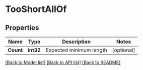 # TooShortAllOf

## Properties

Name | Type | Description | Notes
------------ | ------------- | ------------- | -------------
**Count** | **int32** | Expected minimum length | [optional] 

[[Back to Model list]](../README.md#documentation-for-models) [[Back to API list]](../README.md#documentation-for-api-endpoints) [[Back to README]](../README.md)


